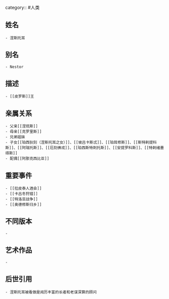 category:: #人类
## 姓名
	- 涅斯托耳
## 别名
	- Nestor
## 描述
	- [[皮罗斯]]王
## 亲属关系
	- 父亲[[涅琉斯]]
	- 母亲[[克罗里斯]]
	- 兄弟姐妹
	- 子女[[珀西狄刻（涅斯托耳之女）]]、[[坡吕卡斯忒]]、[[珀耳修斯]]、[[斯特剌提科斯]]、[[阿瑞托斯]]、[[厄刻佛戎]]、[[珀西斯特刺托斯]]、[[安提罗科斯]]、[[特剌绪墨得斯]]
	- 配偶[[阿那克西比亚]]
## 重要事件
	- [[拉皮泰人酒会]]
	- [[卡吕冬狩猎]]
	- [[特洛亚战争]]
	- [[奥德修斯归乡]]
## 不同版本
	-
## 艺术作品
	-
## 后世引用
	- 涅斯托耳被看做是阅历丰富的长者和老谋深算的顾问

